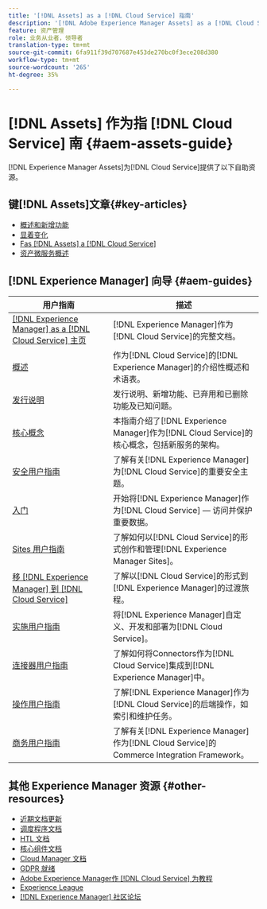```yaml
---
title: '[!DNL Assets] as a [!DNL Cloud Service] 指南'
description: '[!DNL Adobe Experience Manager Assets] as a [!DNL Cloud Service] 自助资源和文档链接'
feature: 资产管理
role: 业务从业者，领导者
translation-type: tm+mt
source-git-commit: 6fa911f39d707687e453de270bc0f3ece208d380
workflow-type: tm+mt
source-wordcount: '265'
ht-degree: 35%

---
```



# [!DNL Assets] 作为指 [!DNL Cloud Service] 南  {#aem-assets-guide}

[!DNL Experience Manager Assets]为[!DNL Cloud Service]提供了以下自助资源。

## 键[!DNL Assets]文章{#key-articles}

* [概述和新增功能](overview.md)
* [显着变化](/help/assets/assets-cloud-changes.md)
* [Fas  [!DNL Assets] a [!DNL Cloud Service]](architecture.md)
* [资产微服务概述](/help/assets/asset-microservices-overview.md)

## [!DNL Experience Manager] 向导  {#aem-guides}

| 用户指南 | 描述 |
|---|---|
| [[!DNL Experience Manager] as a [!DNL Cloud Service] 主页](/help/landing/home.md) | [!DNL Experience Manager]作为[!DNL Cloud Service]的完整文档。 |
| [概述](/help/overview/home.md) | 作为[!DNL Cloud Service]的[!DNL Experience Manager]的介绍性概述和术语表。 |
| [发行说明](/help/release-notes/home.md) | 发行说明、新增功能、已弃用和已删除功能及已知问题。 |
| [核心概念](/help/core-concepts/home.md) | 本指南介绍了[!DNL Experience Manager]作为[!DNL Cloud Service]的核心概念，包括新服务的架构。 |
| [安全用户指南](/help/security/home.md) | 了解有关[!DNL Experience Manager]为[!DNL Cloud Service]的重要安全主题。 |
| [入门](/help/onboarding/home.md) | 开始将[!DNL Experience Manager]作为[!DNL Cloud Service] — 访问并保护重要数据。 |
| [Sites 用户指南](/help/sites-cloud/home.md) | 了解如何以[!DNL Cloud Service]的形式创作和管理[!DNL Experience Manager Sites]。 |
| [移 [!DNL Experience Manager] 到 [!DNL Cloud Service]](/help/move-to-cloud-service/home.md) | 了解以[!DNL Cloud Service]的形式到[!DNL Experience Manager]的过渡旅程。 |
| [实施用户指南](/help/implementing/home.md) | 将[!DNL Experience Manager]自定义、开发和部署为[!DNL Cloud Service]。 |
| [连接器用户指南](/help/connectors/home.md) | 了解如何将Connectors作为[!DNL Cloud Service]集成到[!DNL Experience Manager]中。 |
| [操作用户指南](/help/operations/home.md) | 了解[!DNL Experience Manager]作为[!DNL Cloud Service]的后端操作，如索引和维护任务。 |
| [商务用户指南](/help/commerce-cloud/home.md) | 了解有关[!DNL Experience Manager]作为[!DNL Cloud Service]的Commerce Integration Framework。 |

## 其他 Experience Manager 资源 {#other-resources}

* [近期文档更新](https://experienceleague.adobe.com/docs/experience-manager-release-information/aem-release-updates/doc-updates/documentation-updates.html#aem-as-a-cloud-service)
* [调度程序文档](/help/implementing/dispatcher/overview.md)
* [HTL 文档](https://experienceleague.adobe.com/docs/experience-manager-htl/using/overview.html)
* [核心组件文档](https://experienceleague.adobe.com/docs/experience-manager-core-components/using/introduction.html)
* [Cloud Manager 文档](https://experienceleague.adobe.com/docs/experience-manager-cloud-manager/using/introduction-to-cloud-manager.html)
* [GDPR 就绪](/help/onboarding/data-privacy-and-protection-readiness/aem-readiness.md)
* [Adobe Experience Manager作 [!DNL Cloud Service] 为教程](https://experienceleague.adobe.com/docs/experience-manager-learn/cloud-service/overview.html)
* [Experience League](https://experienceleague.adobe.com/?promoid=K42KVXHD&amp;mv=other#recommended/solutions/experience-manager)
* [[!DNL Experience Manager] 社区论坛](https://experienceleaguecommunities.adobe.com/t5/adobe-experience-manager/ct-p/adobe-experience-manager-community)
